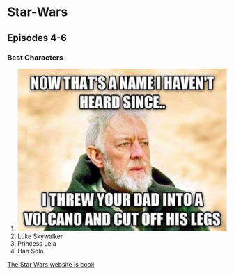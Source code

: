 # Star-Wars

## Episodes 4-6
### Best Characters
1. ![Obi-Wan Kenobi](https://github.com/joannaortega/Star-Wars/blob/master/Obiiiiiiiiiiii.png)
2. Luke Skywalker
3. Princess Leia
4. Han Solo

[The Star Wars website is cool!](www.starwars.com)

